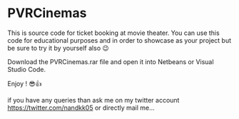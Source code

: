 # PVRCinemas
This is source code for ticket booking at movie theater. You can use this code for educational purposes and in order to showcase as your project but be sure to try it by yourself also 😉

Download the PVRCinemas.rar file and open it into Netbeans or Visual Studio Code.

Enjoy ! 😎👍

if you have any queries than ask me on my twitter account https://twitter.com/nandkk05 or directly mail me...
